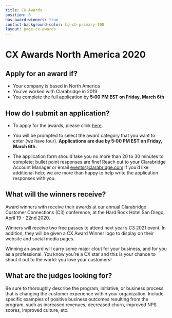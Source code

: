 ```yaml
---
title: CX Awards
position: 6
has-award-winners: true
contact-background-color: bg-cb-primary-100
layout: page-cx-awards
---
```


# CX Awards North America 2020

## Apply for an award if?

- Your company is based in North America
- You’ve worked with Clarabridge in 2019
- You complete the full application by **5:00 PM EST on Friday, March 6th**
 

## How do I submit an application?

- To apply for the awards, please click [here](https://docs.google.com/forms/d/1qBqahFVGkLzQsNchimqOAqk3IG1tnqEFV_WRhlyiPTo/edit). 

- You will be prompted to select the award category that you want to enter (we have four). 
**Applications are due by 5:00 PM EST on Friday, March 6th.** 

- The application form should take you no more than 20 to 30 minutes to complete; bullet point responses are fine! Reach out to your Clarabridge Account Manager or email [events@clarabridge.com](mailto:events@clarabridge.com) if you’d like additional help; we are more than happy to help write the application responses with you. 


## What will the winners receive? 

Award winners with receive their awards at our annual Clarabridge Customer Connections (C3) conference, at the Hard Rock Hotel San Diego, April 19 - 22nd 2020. 

Winners will receive two free passes to attend next year’s C3 2021 event. In addition, they will be given a CX Award Winner logo to display on their website and social media pages. 

Winning an award will carry some major clout for your business, and for you as a professional. You know you’re a CX star and this is your chance to shout it out to the world: you love your customers!


## What are the judges looking for?

Be sure to thoroughly describe the program, initiative, or business process that is changing the customer experience within your organization. Include specific examples of positive business outcomes resulting from the program, such as increased revenues, decreased churn, improved NPS scores, improved culture, etc. 

 